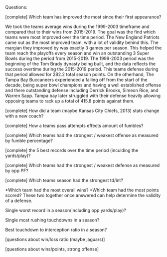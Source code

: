 Questions:

[complete] Which team has improved the most since their first appearance?

We took the teams average wins during the 1999-2003 timeframe and compared that to their wins from 2015-2019. The goal was the find which teams were most improved over the time period. The New England Patriots came out as the most improved team, with a lot of validity behind this. The margian they improved by was exactly 3 games per season. This helped the team reach the playoffs every season and win an outstanding 3 Super Bowls during the period from 2015-2019. The 1999-2003 period was the beginning of the Tom Brady dynasty being built, and the data reflects the success overtime during the 2015-2019 period. This teams defense during that period allowed for 282.2 total season points. On the otherhand, The Tampa Bay Buccaneers experienced a falling off from the start of the decade, being super bowl champions and having a well established offense and there outstanding defense including Derrick Brooks, Simeon Rice, and Warren Sapp. Tampa bay later struggled with their defense heavily allowing opposing teams to rack up a total of 415.8 points against them. 

[complete] How did a team (maybe Kansas City Chiefs, 2013) stats change with a new coach?

[complete] How a teams pass attempts effects amount of fumbles?

[complete] Which teams had the strongest / weakest offense as measured by fumble percentage?

[complete] the 5 best records over the time period (inculding the yards/play)?

[complete] Which teams had the strongest / weakest defense as measured by opp PF?

[complete] Which teams season had the strongest td/int?


*Which team had the most overall wins?
*Which team had the most points scored?
                                        These two together once answered can help determine the                                            validity of a defense.

Single worst record in a season(including opp yards/play)?

Single most rushing touchdowns in a season?

Best touchdown to interception ratio in a season?

[questions about win/loss ratio (maybe jaguars)]

[questions about wins/points, strong offense]
